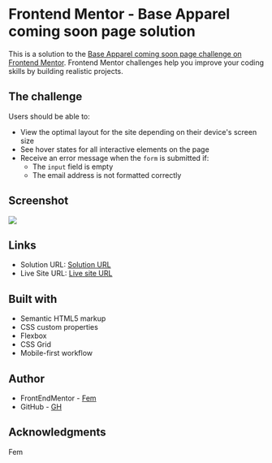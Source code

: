 # Frontend Mentor - Base Apparel coming soon page solution

This is a solution to the [Base Apparel coming soon page challenge on Frontend Mentor](https://www.frontendmentor.io/challenges/base-apparel-coming-soon-page-5d46b47f8db8a7063f9331a0). Frontend Mentor challenges help you improve your coding skills by building realistic projects. 

## The challenge

Users should be able to:

- View the optimal layout for the site depending on their device's screen size
- See hover states for all interactive elements on the page
- Receive an error message when the `form` is submitted if:
  - The `input` field is empty
  - The email address is not formatted correctly

## Screenshot

![](./screenshot.jpg)

## Links

- Solution URL: [Solution URL](https://your-solution-url.com)
- Live Site URL: [Live site URL](https://your-live-site-url.com)

## Built with

- Semantic HTML5 markup
- CSS custom properties
- Flexbox
- CSS Grid
- Mobile-first workflow

## Author
- FrontEndMentor - [Fem](https://www.frontendmentor.io/profile/Great-kiola)
- GitHub - [GH](https://github.com/Great-kiola)

## Acknowledgments

Fem